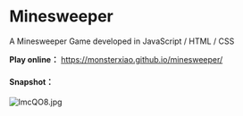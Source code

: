 # Minesweeper
A Minesweeper Game developed in JavaScript / HTML / CSS

**Play online：**
https://monsterxiao.github.io/minesweeper/

#### Snapshot：
![ImcQO8.jpg](https://s3.jpg.cm/2021/09/29/ImcQO8.jpg)
